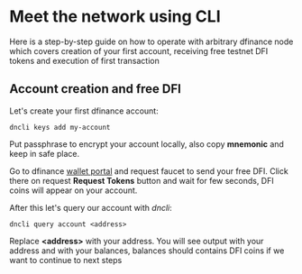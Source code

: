 # Meet the network using CLI

Here is a step-by-step guide on how to operate with arbitrary dfinance node which covers creation of your first account, receiving free testnet DFI tokens and execution of first transaction

## Account creation and free DFI

Let's create your first dfinance account:

```text
dncli keys add my-account
```

Put passphrase to encrypt your account locally, also copy **mnemonic** and keep in safe place.

Go to dfinance [wallet portal](https://wallet.testnet.dfinance.co/) and request faucet to send your free DFI. Click there on request **Request Tokens** button and wait for few seconds, DFI coins will appear on your account.

After this let's query our account with _dncli_:

```text
dncli query account <address>
```

Replace **&lt;address&gt;** with your address. You will see output with your address and with your balances, balances should contains DFI coins if we want to continue to next steps

